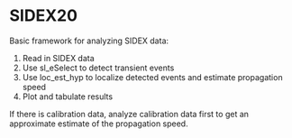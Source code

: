 # SIDEX20

Basic framework for analyzing SIDEX data:

1. Read in SIDEX data
2. Use sl_eSelect to detect transient events
3. Use loc_est_hyp to localize detected events and estimate propagation speed
4. Plot and tabulate results

If there is calibration data, analyze calibration data first to get an approximate estimate of the propagation speed. 
